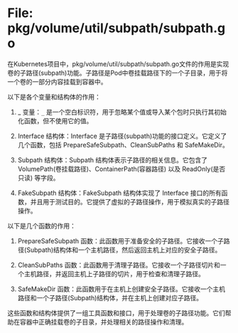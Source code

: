 # File: pkg/volume/util/subpath/subpath.go

在Kubernetes项目中，pkg/volume/util/subpath/subpath.go文件的作用是实现卷的子路径(subpath)功能。子路径是Pod中卷挂载路径下的一个子目录，用于将一个卷的一部分内容挂载到容器中。

以下是各个变量和结构体的作用：

1. _ 变量：`_` 是一个空白标识符，用于忽略某个值或导入某个包时只执行其初始化函数，但不使用它的值。

2. Interface 结构体：Interface 是子路径(subpath)功能的接口定义。它定义了几个函数，包括 PrepareSafeSubpath、CleanSubPaths 和 SafeMakeDir。

3. Subpath 结构体：Subpath 结构体表示子路径的相关信息。它包含了 VolumePath(卷挂载路径)、ContainerPath(容器路径) 以及 ReadOnly(是否只读) 等字段。

4. FakeSubpath 结构体：FakeSubpath 结构体实现了 Interface 接口的所有函数，并且用于测试目的。它提供了虚拟的子路径操作，用于模拟真实的子路径操作。

以下是几个函数的作用：

1. PrepareSafeSubpath 函数：此函数用于准备安全的子路径。它接收一个子路径(Subpath)结构体和一个主机路径，然后返回主机上对应的安全子路径。

2. CleanSubPaths 函数：此函数用于清理子路径。它接收一个子路径切片和一个主机路径，并返回主机上子路径的切片，用于检查和清理子路径。

3. SafeMakeDir 函数：此函数用于在主机上创建安全子路径。它接收一个主机路径和一个子路径(Subpath)结构体，并在主机上创建对应子路径。

这些函数和结构体提供了一组工具函数和接口，用于处理卷的子路径功能。它们帮助在容器中正确挂载卷的子目录，并处理相关的路径操作和清理。

